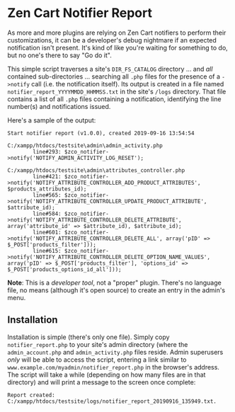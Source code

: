 # Zen Cart Notifier Report

As more and more plugins are relying on Zen Cart notifiers to perform their customizations, it can be a developer's debug nightmare if an expected notification isn't present.  It's kind of like you're waiting for something to do, but no one's there to say "Go do it".

This simple script traverses a site's `DIR_FS_CATALOG` directory ... and _all_ contained sub-directories ... searching all `.php` files for the presence of a `->notify` call (i.e. the notification itself).  Its output is created in a file named `notifier_report_YYYYMMDD_HHMMSS.txt` in the site's `/logs` directory.  That file contains a list of all `.php` files containing a notification, identifying the line number(s) and notifications issued.

Here's a sample of the output:
```
Start notifier report (v1.0.0), created 2019-09-16 13:54:54

C:/xampp/htdocs/testsite\admin\admin_activity.php
		line#293: $zco_notifier->notify('NOTIFY_ADMIN_ACTIVITY_LOG_RESET');

C:/xampp/htdocs/testsite\admin\attributes_controller.php
		line#421: $zco_notifier->notify('NOTIFY_ATTRIBUTE_CONTROLLER_ADD_PRODUCT_ATTRIBUTES', $products_attributes_id);
		line#565: $zco_notifier->notify('NOTIFY_ATTRIBUTE_CONTROLLER_UPDATE_PRODUCT_ATTRIBUTE', $attribute_id);
		line#584: $zco_notifier->notify('NOTIFY_ATTRIBUTE_CONTROLLER_DELETE_ATTRIBUTE', array('attribute_id' => $attribute_id), $attribute_id);
		line#601: $zco_notifier->notify('NOTIFY_ATTRIBUTE_CONTROLLER_DELETE_ALL', array('pID' => $_POST['products_filter']));
		line#615: $zco_notifier->notify('NOTIFY_ATTRIBUTE_CONTROLLER_DELETE_OPTION_NAME_VALUES', array('pID' => $_POST['products_filter'], 'options_id' => $_POST['products_options_id_all']));
```

**Note**: This is a _developer tool_, not a "proper" plugin.  There's no language file, no means (although it's open source) to create an entry in the admin's menu.

## Installation

Installation is simple (there's only one file).  Simply copy `notifier_report.php` to your site's admin directory (where the `admin_account.php` and `admin_activity.php` files reside.  Admin superusers _only_ will be able to access the script, entering a link similar to `www.example.com/myadmin/notifier_report.php` in the browser's address.  The script will take a while (depending on how many files are in that directory) and will print a message to the screen once complete:
```
Report created: C:/xampp/htdocs/testsite/logs/notifier_report_20190916_135949.txt.
```

